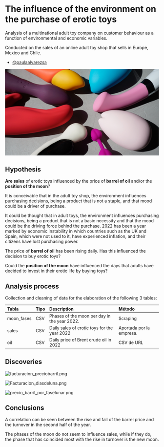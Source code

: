 
# The influence of the environment on the purchase of erotic toys

Analysis of a multinational adult toy company on customer behaviour as a function of environmental and economic variables.

Conducted on the sales of an online adult toy shop that sells in Europe, Mexico and Chile.

- [@paulaalvarezsa](https://github.com/paulaalvarezsa)

![sex_toys_picture.jpeg](https://github.com/paulaalvarezsa/ventas_juguetes_adultos/blob/main/sex_toys_picture.jpeg)

## Hypothesis
**Are sales** of erotic toys influenced by the price of **barrel of oil** and/or the **position of the moon**?

It is conceivable that in the adult toy shop, the environment influences purchasing decisions, being a product that is not a staple, and that mood could be a driver of purchase.

It could be thought that in adult toys, the environment influences purchasing decisions, being a product that is not a basic necessity and that the mood could be the driving force behind the purchase. 2022 has been a year marked by economic instability in which countries such as the UK and Spain, which were not used to it, have experienced inflation, and their citizens have lost purchasing power.


The price of **barrel of oil** has been rising daily. Has this influenced the decision to buy erotic toys?

Could the **position of the moon** have influenced the days that adults have decided to invest in their erotic life by buying toys?

## Analysis process


Collection and cleaning of data for the elaboration of the following 3 tables:




| Tabla | Tipo     | Description                |Método|
| :-------- | :------- | :------------------------- |:-------  |
| moon_fases | CSV |  Phases of the moon per day in the year 2022. |Scraping |
| sales | CSV | Daily sales of erotic toys for the year 2022 | Aportada por la empresa.
|  oil| CSV| Daily price of Brent crude oil in 2022 |CSV de URL |



## Discoveries

![facturacion_preciobarril.png](https://github.com/paulaalvarezsa/5.Visualization-project/blob/main/fotos/facturacion_preciobarril.png)

![Facturacion_diasdeluna.png](https://github.com/paulaalvarezsa/5.Visualization-project/blob/main/fotos/Facturacion_diasdeluna.png)

![precio_barril_por_faselunar.png](https://github.com/paulaalvarezsa/5.Visualization-project/blob/main/fotos/precio_barril_por_faselunar.png)


## Conclusions

A correlation can be seen between the rise and fall of the barrel price and the turnover in the second half of the year.

The phases of the moon do not seem to influence sales, while if they do, the phase that has coincided most with the rise in turnover is the new moon.
